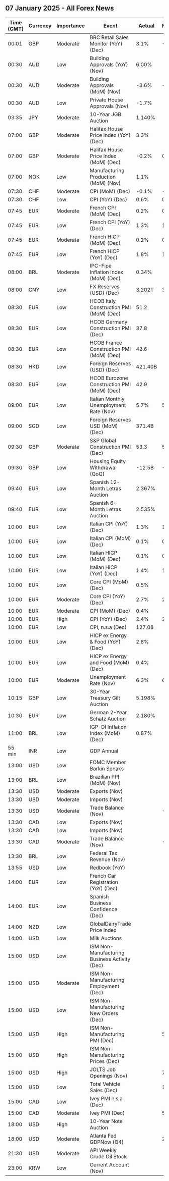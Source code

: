 ## 07 January 2025 - All Forex News

| Time (GMT) | Currency | Importance | Event | Actual | Forecast | Previous |
|------|----------|------------|-------|--------|----------|----------|
| 00:01 | GBP | Moderate | BRC Retail Sales Monitor (YoY) (Dec) | 3.1% | -0.2% | -3.4% |
| 00:30 | AUD | Low | Building Approvals (YoY) (Nov) | 6.00% |  | 13.80% |
| 00:30 | AUD | Moderate | Building Approvals (MoM) (Nov) | -3.6% | -0.9% | 5.2% |
| 00:30 | AUD | Low | Private House Approvals (Nov) | -1.7% |  | -4.0% |
| 03:35 | JPY | Moderate | 10-Year JGB Auction | 1.140% |  | 1.084% |
| 07:00 | GBP | Moderate | Halifax House Price Index (YoY) (Dec) | 3.3% |  | 4.7% |
| 07:00 | GBP | Moderate | Halifax House Price Index (MoM) (Dec) | -0.2% | 0.8% | 1.2% |
| 07:00 | NOK | Low | Manufacturing Production (MoM) (Nov) | 1.1% |  | -1.6% |
| 07:30 | CHF | Moderate | CPI (MoM) (Dec) | -0.1% | -0.1% | -0.1% |
| 07:30 | CHF | Low | CPI (YoY) (Dec) | 0.6% | 0.6% | 0.7% |
| 07:45 | EUR | Moderate | French CPI (MoM) (Dec) | 0.2% | 0.3% | -0.1% |
| 07:45 | EUR | Low | French CPI (YoY) (Dec) | 1.3% | 1.5% | 1.3% |
| 07:45 | EUR | Moderate | French HICP (MoM) (Dec) | 0.2% | 0.4% | -0.1% |
| 07:45 | EUR | Low | French HICP (YoY) (Dec) | 1.8% | 1.9% | 1.7% |
| 08:00 | BRL | Moderate | IPC-Fipe Inflation Index (MoM) (Dec) | 0.34% |  | 1.17% |
| 08:00 | CNY | Low | FX Reserves (USD) (Dec) | 3.202T | 3.250T | 3.266T |
| 08:30 | EUR | Low | HCOB Italy Construction PMI (MoM) (Dec) | 51.2 |  | 48.5 |
| 08:30 | EUR | Low | HCOB Germany Construction PMI (Dec) | 37.8 |  | 38.0 |
| 08:30 | EUR | Low | HCOB France Construction PMI (MoM) (Dec) | 42.6 |  | 43.7 |
| 08:30 | HKD | Low | Foreign Reserves (USD) (Dec) | 421.40B |  | 425.10B |
| 08:30 | EUR | Low | HCOB Eurozone Construction PMI (MoM) (Dec) | 42.9 |  | 42.7 |
| 09:00 | EUR | Low | Italian Monthly Unemployment Rate (Nov) | 5.7% | 5.8% | 5.8% |
| 09:00 | SGD | Low | Foreign Reserves USD (MoM) (Dec) | 371.4B |  | 377.2B |
| 09:30 | GBP | Moderate | S&P Global Construction PMI (Dec) | 53.3 | 54.3 | 55.2 |
| 09:30 | GBP | Low | Housing Equity Withdrawal (QoQ) | -12.5B | -11.5B | -14.7B |
| 09:40 | EUR | Low | Spanish 12-Month Letras Auction | 2.367% |  | 2.207% |
| 09:40 | EUR | Low | Spanish 6-Month Letras Auction | 2.535% |  | 2.552% |
| 10:00 | EUR | Low | Italian CPI (YoY) (Dec) | 1.3% | 1.5% | 1.3% |
| 10:00 | EUR | Low | Italian CPI (MoM) (Dec) | 0.1% | 0.3% | -0.1% |
| 10:00 | EUR | Low | Italian HICP (MoM) (Dec) | 0.1% | 0.3% | -0.1% |
| 10:00 | EUR | Low | Italian HICP (YoY) (Dec) | 1.4% | 1.6% | 1.5% |
| 10:00 | EUR | Low | Core CPI (MoM) (Dec) | 0.5% |  | -0.6% |
| 10:00 | EUR | Moderate | Core CPI (YoY) (Dec) | 2.7% | 2.7% | 2.7% |
| 10:00 | EUR | Moderate | CPI (MoM) (Dec) | 0.4% |  | -0.3% |
| 10:00 | EUR | High | CPI (YoY) (Dec) | 2.4% | 2.4% | 2.2% |
| 10:00 | EUR | Low | CPI, n.s.a (Dec) | 127.08 |  | 126.62 |
| 10:00 | EUR | Low | HICP ex Energy & Food (YoY) (Dec) | 2.8% |  | 2.7% |
| 10:00 | EUR | Low | HICP ex Energy and Food (MoM) (Dec) | 0.4% |  | -0.4% |
| 10:00 | EUR | Moderate | Unemployment Rate (Nov) | 6.3% | 6.3% | 6.3% |
| 10:15 | GBP | Low | 30-Year Treasury Gilt Auction | 5.198% |  | 4.747% |
| 10:30 | EUR | Low | German 2-Year Schatz Auction | 2.180% |  | 1.940% |
| 11:00 | BRL | Low | IGP-DI Inflation Index (MoM) (Dec) | 0.87% |  | 1.18% |
| 55 min | INR | Low | GDP Annual |  |  | 8.2% |
| 13:00 | USD | Low | FOMC Member Barkin Speaks |  |  |  |
| 13:00 | BRL | Low | Brazilian PPI (MoM) (Nov) |  |  | 0.94% |
| 13:30 | USD | Moderate | Exports (Nov) |  |  | 265.70B |
| 13:30 | USD | Moderate | Imports (Nov) |  |  | 339.60B |
| 13:30 | USD | Moderate | Trade Balance (Nov) |  | -78.30B | -73.80B |
| 13:30 | CAD | Low | Exports (Nov) |  |  | 64.22B |
| 13:30 | CAD | Low | Imports (Nov) |  |  | 65.14B |
| 13:30 | CAD | Moderate | Trade Balance (Nov) |  | -0.80B | -0.92B |
| 13:30 | BRL | Low | Federal Tax Revenue (Nov) |  |  | 247.92B |
| 13:55 | USD | Low | Redbook (YoY) |  |  | 7.1% |
| 14:00 | EUR | Low | French Car Registration (YoY) (Dec) |  |  | -12.7% |
| 14:00 | EUR | Low | Spanish Business Confidence (Dec) |  |  | -4.9 |
| 14:00 | NZD | Low | GlobalDairyTrade Price Index |  |  | -2.8% |
| 14:00 | USD | Low | Milk Auctions |  |  | 4,148.0 |
| 15:00 | USD | Low | ISM Non-Manufacturing Business Activity (Dec) |  |  | 53.7 |
| 15:00 | USD | Moderate | ISM Non-Manufacturing Employment (Dec) |  |  | 51.5 |
| 15:00 | USD | Low | ISM Non-Manufacturing New Orders (Dec) |  |  | 53.7 |
| 15:00 | USD | High | ISM Non-Manufacturing PMI (Dec) |  | 53.5 | 52.1 |
| 15:00 | USD | High | ISM Non-Manufacturing Prices (Dec) |  |  | 58.2 |
| 15:00 | USD | High | JOLTS Job Openings (Nov) |  | 7.730M | 7.744M |
| 15:00 | USD | Low | Total Vehicle Sales (Dec) |  | 16.50M | 16.50M |
| 15:00 | CAD | Low | Ivey PMI n.s.a (Dec) |  |  | 49.7 |
| 15:00 | CAD | Moderate | Ivey PMI (Dec) |  | 55.4 | 52.3 |
| 18:00 | USD | High | 10-Year Note Auction |  |  | 4.235% |
| 18:00 | USD | Moderate | Atlanta Fed GDPNow (Q4) |  | 2.4% | 2.4% |
| 21:30 | USD | Moderate | API Weekly Crude Oil Stock |  |  | -1.442M |
| 23:00 | KRW | Low | Current Account (Nov) |  |  | 9.78B |

